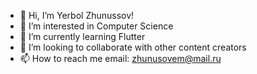 - 👋 Hi, I’m Yerbol Zhunussov!
- 👀 I’m interested in Computer Science
- 🌱 I’m currently learning Flutter
- 💞️ I’m looking to collaborate with other content creators
- 📫 How to reach me email: zhunusovem@mail.ru

<!---
Erbolkz/Erbolkz is a ✨ special ✨ repository because its `README.md` (this file) appears on your GitHub profile.
You can click the Preview link to take a look at your changes.
--->
